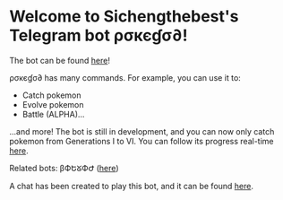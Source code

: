 # Welcome to Sichengthebest's Telegram bot ρσкєɠσ∂!
The bot can be found [here](https://t.me/sichengpokebot)!

ρσкєɠσ∂ has many commands. For example, you can use it to:
* Catch pokemon
* Evolve pokemon
* Battle (ALPHA)...

...and more!
The bot is still in development, and you can now only catch pokemon from Generations I to VI. You can follow its progress real-time [here](https://t.me/pokebotupdates).

Related bots: βФԵᘜФԺ ([here](https://t.me/SichengsGodBot))

A chat has been created to play this bot, and it can be found [here](https://t.me/joinchat/1EqtUbLrWwk5YzRh).
